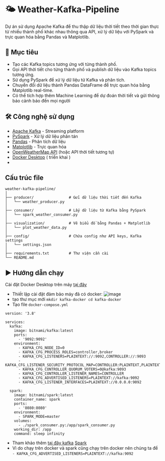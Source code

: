 # 🌤️ Weather-Kafka-Pipeline
Dự án sử dụng Apache Kafka để thu thập dữ liệu thời tiết theo thời gian thực từ nhiều thành phố khác nhau thông qua API, xử lý dữ liệu với PySpark và trực quan hóa bằng Pandas và Matplotlib.
## 📌 Mục tiêu
- Tạo các Kafka topics tương ứng với từng thành phố.
- Gọi API thời tiết cho từng thành phố và publish dữ liệu vào Kafka topics tương ứng.
- Sử dụng PySpark để xử lý dữ liệu từ Kafka và phân tích.
- Chuyển đổi dữ liệu thành Pandas DataFrame để trực quan hóa bằng Matplotlib real-time.
- Có thể tích hợp thêm Machine Learning để dự đoán thời tiết và gửi thông báo cảnh báo đến mọi người
## 🛠️ Công nghệ sử dụng
- [Apache Kafka](https://kafka.apache.org/) - Streaming platform
- [PySpark](https://spark.apache.org/docs/latest/api/python/) - Xử lý dữ liệu phân tán
- [Pandas](https://pandas.pydata.org/) - Phân tích dữ liệu
- [Matplotlib](https://matplotlib.org/) - Trực quan hóa
- [OpenWeatherMap API](https://openweathermap.org/api) (hoặc API thời tiết tương tự)
- [Docker Desktop](https://www.docker.com/products/docker-desktop/) ( triển khai ) 
- 
## Cấu trúc file 
```
weather-kafka-pipeline/
│
├── producer/                # Gửi dữ liệu thời tiết đến Kafka
│   └── weather_producer.py
│
├── consumer/                # Lấy dữ liệu từ Kafka bằng PySpark
│   └── spark_weather_consumer.py
│
├── visualization/           # Vẽ biểu đồ bằng Pandas + Matplotlib
│   └── plot_weather_data.py
│
├── config/                  # Chứa config như API keys, Kafka settings
│   └── settings.json
│
├── requirements.txt         # Thư viện cần cài
└── README.md
```
## ▶️ Hướng dẫn chạy
Cài đặt Docker Desktop trên máy [tại đây](https://www.docker.com/products/docker-desktop/)
- Thiết lập cài đặt đảm bảo máy đã có docker:
![image](https://github.com/user-attachments/assets/f1213917-a15d-4f30-b5d2-f7774fbe9da9)
- tạo thư mục mới
  `
  mkdir kafka-docker
  cd kafka-docker
  `
- Tạo file `docker-compose.yml`
  
```
version: '3.8'

services:
  kafka:
    image: bitnami/kafka:latest
    ports:
      - '9092:9092'
    environment:
      - KAFKA_CFG_NODE_ID=0
      - KAFKA_CFG_PROCESS_ROLES=controller,broker
      - KAFKA_CFG_LISTENERS=PLAINTEXT://:9092,CONTROLLER://:9093
      - KAFKA_CFG_LISTENER_SECURITY_PROTOCOL_MAP=CONTROLLER:PLAINTEXT,PLAINTEXT:PLAINTEXT
      - KAFKA_CFG_CONTROLLER_QUORUM_VOTERS=0@kafka:9093
      - KAFKA_CFG_CONTROLLER_LISTENER_NAMES=CONTROLLER
      - KAFKA_CFG_ADVERTISED_LISTENERS=PLAINTEXT://kafka:9092
      - KAFKA_CFG_LISTENER_INTERFACES=PLAINTEXT://0.0.0.0:9092

  spark:
    image: bitnami/spark:latest
    container_name: spark
    ports:
      - '8080:8080'
    environment:
      - SPARK_MODE=master
    volumes:
      - ./spark_consumer.py:/app/spark_consumer.py
    working_dir: /app
    command: sleep infinity
```

  - Tham khảo thêm [tại đây kafka](https://hub.docker.com/r/bitnami/kafka) [Spark](https://hub.docker.com/r/bitnami/spark)
  - Vì do chạy trên docker và spark cũng chạy trên docker nên chúng ta để `- KAFKA_CFG_ADVERTISED_LISTENERS=PLAINTEXT://kafka:9092`
  


